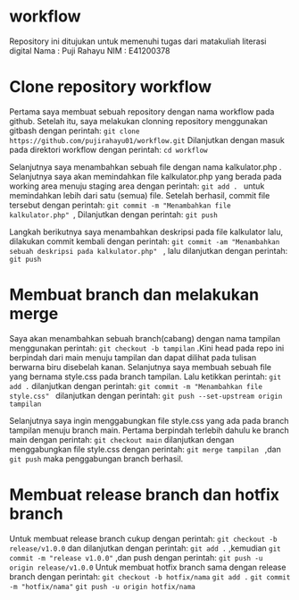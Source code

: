 # workflow
Repository ini ditujukan untuk memenuhi tugas dari matakuliah literasi digital
Nama : Puji Rahayu 
NIM : E41200378

# Clone repository workflow
Pertama saya membuat sebuah repository dengan nama workflow pada github.
Setelah itu, saya melakukan clonning repository menggunakan gitbash dengan perintah: ```git clone https://github.com/pujirahayu01/workflow.git```
Dilanjutkan dengan masuk pada direktori workflow dengan perintah: ```cd workflow```

Selanjutnya saya menambahkan sebuah file dengan nama kalkulator.php . Selanjutnya saya akan memindahkan file kalkulator.php yang berada pada working area menuju
staging area dengan perintah: ```git add . ```  untuk memindahkan lebih dari satu (semua) file. Setelah berhasil, commit file tersebut dengan perintah: ```git commit -m "Menambahkan file kalkulator.php" ```, Dilanjutkan dengan perintah: ``` git push ```

Langkah berikutnya saya menambahkan deskripsi pada file kalkulator lalu, dilakukan commit kembali dengan perintah:  ```git commit -am "Menambahkan sebuah deskripsi pada kalkulator.php" ``` , lalu dilanjutkan dengan perintah: ```git push```

# Membuat branch dan melakukan merge
Saya akan menambahkan sebuah branch(cabang) dengan nama tampilan menggunakan perintah:  ```git checkout -b tampilan``` .Kini head pada repo ini berpindah dari main menuju tampilan dan dapat dilihat pada tulisan berwarna biru disebelah kanan. Selanjutnya saya membuah sebuah file yang bernama style.css pada branch tampilan. Lalu ketikkan perintah: ```git add .``` dilanjutkan dengan perintah:  ```git commit -m "Menambahkan file style.css" ``` dilanjutkan dengan perintah: ```git push --set-upstream origin tampilan```

Selanjutnya saya ingin menggabungkan file style.css yang ada pada branch tampilan menuju branch main. Pertama berpindah terlebih dahulu ke branch main dengan perintah:  ```git checkout main``` dilanjutkan dengan menggabungkan file style.css dengan perintah: ```git merge tampilan ``` ,dan   ```git push```  maka penggabungan branch berhasil.

# Membuat release branch dan hotfix branch
Untuk membuat release branch cukup dengan perintah: ```git checkout -b release/v1.0.0```  dan dilanjutkan dengan perintah: ```git add .```  ,kemudian ```git commit -m "release v1.0.0"``` ,dan push dengan perintah: ```git push -u origin release/v1.0.0```
Untuk membuat hotfix branch sama dengan release branch dengan perintah: ```git checkout -b hotfix/nama```  ```git add .```   ```git commit -m "hotfix/nama"```  ```git push -u origin hotfix/nama```








